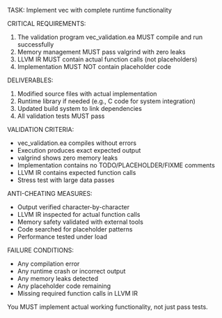 TASK: Implement vec with complete runtime functionality

CRITICAL REQUIREMENTS:
1. The validation program vec_validation.ea MUST compile and run successfully
2. Memory management MUST pass valgrind with zero leaks
3. LLVM IR MUST contain actual function calls (not placeholders)
4. Implementation MUST NOT contain placeholder code

DELIVERABLES:
1. Modified source files with actual implementation
2. Runtime library if needed (e.g., C code for system integration)
3. Updated build system to link dependencies
4. All validation tests MUST pass

VALIDATION CRITERIA:
- vec_validation.ea compiles without errors
- Execution produces exact expected output
- valgrind shows zero memory leaks
- Implementation contains no TODO/PLACEHOLDER/FIXME comments
- LLVM IR contains expected function calls
- Stress test with large data passes

ANTI-CHEATING MEASURES:
- Output verified character-by-character
- LLVM IR inspected for actual function calls
- Memory safety validated with external tools
- Code searched for placeholder patterns
- Performance tested under load

FAILURE CONDITIONS:
- Any compilation error
- Any runtime crash or incorrect output
- Any memory leaks detected
- Any placeholder code remaining
- Missing required function calls in LLVM IR

You MUST implement actual working functionality, not just pass tests.